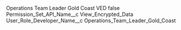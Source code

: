<?xml version="1.0" encoding="UTF-8"?>
<CustomMetadata xmlns="http://soap.sforce.com/2006/04/metadata" xmlns:xsi="http://www.w3.org/2001/XMLSchema-instance" xmlns:xsd="http://www.w3.org/2001/XMLSchema">
    <label>Operations Team Leader Gold Coast VED</label>
    <protected>false</protected>
    <values>
        <field>Permission_Set_API_Name__c</field>
        <value xsi:type="xsd:string">View_Encrypted_Data</value>
    </values>
    <values>
        <field>User_Role_Developer_Name__c</field>
        <value xsi:type="xsd:string">Operations_Team_Leader_Gold_Coast</value>
    </values>
</CustomMetadata>
